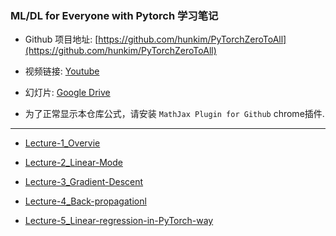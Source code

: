 ### ML/DL for Everyone with Pytorch 学习笔记

- Github 项目地址: [https://github.com/hunkim/PyTorchZeroToAll](https://github.com/hunkim/PyTorchZeroToAll)

- 视频链接: [Youtube](https://www.youtube.com/playlist?list=PLlMkM4tgfjnJ3I-dbhO9JTw7gNty6o_2m&disable_polymer=true)

- 幻灯片: [Google Drive](https://drive.google.com/drive/folders/0B41Zbb4c8HVyUndGdGdJSXd5d3M)

- 为了正常显示本仓库公式，请安装 ```MathJax Plugin for Github``` chrome插件.

--- 

* [Lecture-1_Overvie](./Lecture-1_Overview.md)

* [Lecture-2_Linear-Mode](./Lecture-2_Linear-Mode.md)

* [Lecture-3_Gradient-Descent](./Lecture-3_Gradient-Descent.md)

* [Lecture-4_Back-propagationl](./Lecture-4_Back-propagationl.md) 

* [Lecture-5_Linear-regression-in-PyTorch-way](./Lecture-5_Linear-regression-in-PyTorch-way.md)
